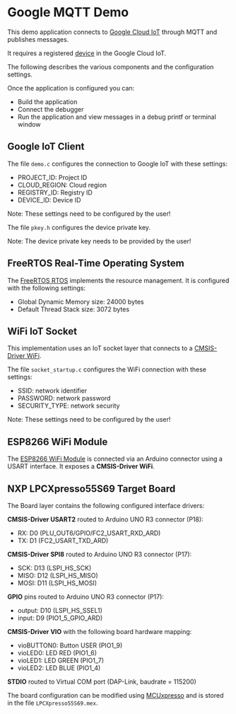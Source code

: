 Google MQTT Demo
================

This demo application connects to 
[Google Cloud IoT](https://cloud.google.com/solutions/iot/) 
through MQTT and publishes messages.

It requires a registered [device](https://www2.keil.com/iot/google) in the Google Cloud IoT.

The following describes the various components and the configuration settings.

Once the application is configured you can:
 - Build the application
 - Connect the debugger
 - Run the application and view messages in a debug printf or terminal window


Google IoT Client
-----------------
The file `demo.c` configures the connection to Google IoT with these settings:
 - PROJECT_ID:   Project ID
 - CLOUD_REGION: Cloud region
 - REGISTRY_ID:  Registry ID
 - DEVICE_ID:    Device ID

Note: These settings need to be configured by the user!

The file `pkey.h` configures the device private key.

Note: The device private key needs to be provided by the user!


FreeRTOS Real-Time Operating System
-----------------------------------
The [FreeRTOS RTOS](https://github.com/ARM-software/CMSIS-FreeRTOS) 
implements the resource management. It is configured with the following settings:

- Global Dynamic Memory size: 24000 bytes
- Default Thread Stack size: 3072 bytes


WiFi IoT Socket
---------------
This implementation uses an IoT socket layer that connects to a 
[CMSIS-Driver WiFi](https://arm-software.github.io/CMSIS_5/Driver/html/index.html).

The file `socket_startup.c` configures the WiFi connection with these settings:
 - SSID:          network identifier
 - PASSWORD:      network password
 - SECURITY_TYPE: network security

Note: These settings need to be configured by the user!


ESP8266 WiFi Module
-------------------
The [ESP8266 WiFi Module](https://www2.keil.com/iot/shields/wrl13287) 
is connected via an Arduino connector using a USART interface.
It exposes a **CMSIS-Driver WiFi**.


NXP LPCXpresso55S69 Target Board
--------------------------------
The Board layer contains the following configured interface drivers:

**CMSIS-Driver USART2** routed to Arduino UNO R3 connector (P18):
 - RX:         D0  (PLU_OUT6/GPIO/FC2_USART_RXD_ARD)
 - TX:         D1  (FC2_USART_TXD_ARD)

**CMSIS-Driver SPI8** routed to Arduino UNO R3 connector (P17):
 - SCK:        D13 (LSPI_HS_SCK)
 - MISO:       D12 (LSPI_HS_MISO)
 - MOSI:       D11 (LSPI_HS_MOSI)

**GPIO** pins routed to Arduino UNO R3 connector (P17):
 - output:     D10 (LSPI_HS_SSEL1)
 - input:      D9  (PIO1_5_GPIO_ARD)

**CMSIS-Driver VIO** with the following board hardware mapping:
 - vioBUTTON0: Button USER (PIO1_9)
 - vioLED0:    LED RED     (PIO1_6)
 - vioLED1:    LED GREEN   (PIO1_7)
 - vioLED2:    LED BLUE    (PIO1_4)

**STDIO** routed to Virtual COM port (DAP-Link, baudrate = 115200)

The board configuration can be modified using 
[MCUxpresso](https://www.keil.com/nxp) 
and is stored in the file `LPCXpresso55S69.mex`.
